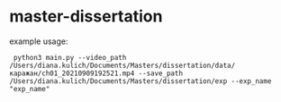 # master-dissertation

example usage:

     python3 main.py --video_path /Users/diana.kulich/Documents/Masters/dissertation/data/каражан/ch01_20210909192521.mp4 --save_path /Users/diana.kulich/Documents/Masters/dissertation/exp --exp_name "exp_name"

    